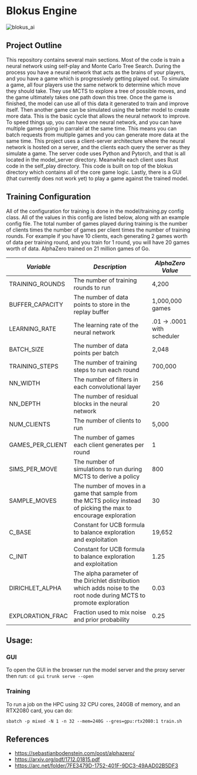 # Blokus Engine

![blokus_ai](https://github.com/user-attachments/assets/b0e97f83-328a-4218-b4cf-80c7819ab331)

## Project Outline

This repository contains several main sections. Most of the code is train a neural network using self-play and
Monte Carlo Tree Search. During the process you have a neural network that acts as the brains of your players,
and you have a game which is progressively getting played out. To simulate a game, all four players use the same
network to determine which move they should take. They use MCTS to explore a tree of possible moves, and the game
ultimately takes one path down this tree. Once the game is finished, the model can use all of this data it generated
to train and improve itself. Then another game can be simulated using the better model to create more data. This
is the basic cycle that allows the neural network to improve. To speed things up, you can have one neural network,
and you can have multiple games going in parralel at the same time. This means you can batch requests from multiple
games and you can generate more data at the same time. This project uses a client-server architecture where the neural
network is hosted on a server, and the clients each query the server as they simulate a game. The server code uses Python
and Pytorch, and that is all located in the model_server directory. Meanwhile each client uses Rust code in the self_play
directory. This code is built on top of the blokus directory which contains all of the core game logic. Lastly, there
is a GUI (that currently does not work yet) to play a game against the trained model.

## Training Configuration

All of the configuration for training is done in the model/training.py config class. All of the values in this config are listed below,
along with an example config file. The total number of games played during training is the number of clients times the number of games
per client times the number of training rounds. For example if you have 10 clients, each generating 2 games worth of data per training
round, and you train for 1 round, you will have 20 games worth of data. AlphaZero trained on 21 million games of Go.

| *Variable* | *Description* | *AlphaZero Value* |
| --- | --- | --- |
| TRAINING_ROUNDS | The number of training rounds to run | 4,200 |
| BUFFER_CAPACITY | The number of data points to store in the replay buffer | 1,000,000 games |
| LEARNING_RATE | The learning rate of the neural network | .01 -> .0001 with scheduler |
| BATCH_SIZE | The number of data points per batch | 2,048 |
| TRAINING_STEPS | The number of training steps to run each round | 700,000 |
| NN_WIDTH | The number of filters in each convolutional layer | 256 |
| NN_DEPTH | The number of residual blocks in the neural network | 20 |
| NUM_CLIENTS | The number of clients to run | 5,000 |
| GAMES_PER_CLIENT | The number of games each client generates per round | 1 |
| SIMS_PER_MOVE | The number of simulations to run during MCTS to derive a policy | 800 |
| SAMPLE_MOVES | The number of moves in a game that sample from the MCTS policy instead of picking the max to encourage exploration | 30 |
| C_BASE | Constant for UCB formula to balance exploration and exploitation | 19,652 |
| C_INIT | Constant for UCB formula to balance exploration and exploitation | 1.25 |
| DIRICHLET_ALPHA | The alpha parameter of the Dirichlet distribution which adds noise to the root node during MCTS to promote exploration | 0.03 |
| EXPLORATION_FRAC | Fraction used to mix noise and prior probability | 0.25 |


## Usage:

### GUI

To open the GUI in the browser run the model server and the proxy server then run:
`cd gui`
`trunk serve --open`

### Training

To run a job on the HPC using 32 CPU cores, 240GB of memory, and an RTX2080 card, you can do:

`sbatch -p mixed -N 1 -n 32 --mem=240G --gres=gpu:rtx2080:1 train.sh`


## References

- https://sebastianbodenstein.com/post/alphazero/
- https://arxiv.org/pdf/1712.01815.pdf
- https://arc.net/folder/7FE3479D-1752-401F-9DC3-49AAD02B5DF3
